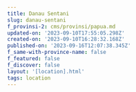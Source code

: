 ```yaml
---
title: Danau Sentani
slug: danau-sentani
f_provinsi-2: cms/provinsi/papua.md
updated-on: '2023-09-10T17:55:05.298Z'
created-on: '2023-09-10T16:28:32.168Z'
published-on: '2023-09-16T12:07:38.345Z'
f_same-with-province-name: false
f_featured: false
f_discover: false
layout: '[location].html'
tags: location
---
```



